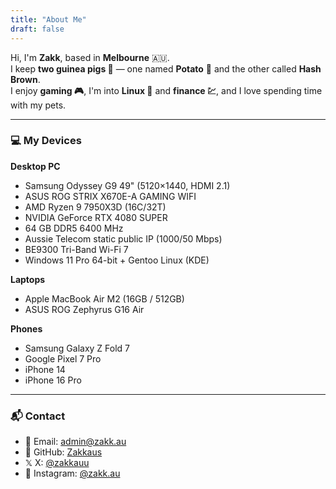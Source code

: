 ```yaml
---
title: "About Me"
draft: false
---
```


Hi, I'm **Zakk**, based in **Melbourne** 🇦🇺.  
I keep **two guinea pigs 🐹** — one named **Potato** 🥔 and the other called **Hash Brown**.  
I enjoy **gaming 🎮**, I'm into **Linux 🐧** and **finance 💹**, and I love spending time with my pets.

---

### 💻 My Devices

**Desktop PC**
- Samsung Odyssey G9 49" (5120×1440, HDMI 2.1)
- ASUS ROG STRIX X670E-A GAMING WIFI
- AMD Ryzen 9 7950X3D (16C/32T)
- NVIDIA GeForce RTX 4080 SUPER
- 64 GB DDR5 6400 MHz
- Aussie Telecom static public IP (1000/50 Mbps)
- BE9300 Tri-Band Wi-Fi 7
- Windows 11 Pro 64-bit + Gentoo Linux (KDE)

**Laptops**
- Apple MacBook Air M2 (16GB / 512GB)
- ASUS ROG Zephyrus G16 Air

**Phones**
- Samsung Galaxy Z Fold 7
- Google Pixel 7 Pro
- iPhone 14
- iPhone 16 Pro

---

### 📬 Contact
- 📧 Email: [admin@zakk.au](mailto:admin@zakk.au)
- 🐙 GitHub: [Zakkaus](https://github.com/Zakkaus)
- 𝕏 X: [@zakkauu](https://x.com/zakkauu)
- 📸 Instagram: [@zakk.au](https://www.instagram.com/zakk.au/)
